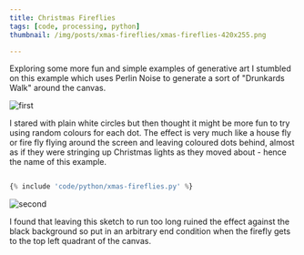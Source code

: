 ```yaml
---
title: Christmas Fireflies
tags: [code, processing, python]
thumbnail: /img/posts/xmas-fireflies/xmas-fireflies-420x255.png

---
```


Exploring some more fun and simple examples of generative art I stumbled on this example which uses Perlin Noise to generate a sort of
"Drunkards Walk" around the canvas.

![first](/assets/img/posts/xmas-fireflies/xmas-fireflies-1.png)

I stared with plain white circles but then thought it might be more fun to try using random colours for each dot. The effect is very much like a
house fly or fire fly flying around the screen and leaving coloured dots behind, almost as if they were stringing up Christmas lights as they
moved about - hence the name of this example.

```python

{% include 'code/python/xmas-fireflies.py' %}

```

![second](/assets/img/posts/xmas-fireflies/xmas-fireflies-2.png)

I found that leaving this sketch to run too long ruined the effect against the black background so put in an arbitrary end condition when
the firefly gets to the top left quadrant of the canvas.
